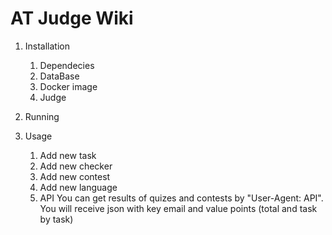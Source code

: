 # AT Judge Wiki
1. Installation
	1. Dependecies
	2. DataBase
	3. Docker image
	4. Judge
2. Running
	
3. Usage
	1. Add new task
	2. Add new checker
	3. Add new contest
	4. Add new language
	5. API
		You can get results of quizes and contests by "User-Agent: API". You will receive json with key email and value points (total and task by task) 

